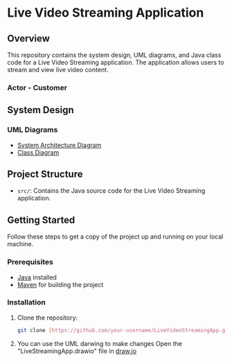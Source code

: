 # Live Video Streaming Application

## Overview

This repository contains the system design, UML diagrams, and Java class code for a Live Video Streaming application. The application allows users to stream and view live video content.

### Actor - Customer

## System Design

### UML Diagrams

- [System Architecture Diagram](https://github.com/Aniruddha-kotal/LiveStreamingApp-System-Design/blob/master/Design_diagram.jpg)
- [Class Diagram](https://github.com/Aniruddha-kotal/LiveStreamingApp-System-Design/blob/master/Design_diagram.jpg)

## Project Structure

- `src/`: Contains the Java source code for the Live Video Streaming application.

## Getting Started

Follow these steps to get a copy of the project up and running on your local machine.

### Prerequisites

- [Java](https://www.java.com/) installed
- [Maven](https://maven.apache.org/) for building the project

### Installation

1. Clone the repository:

   ```bash
   git clone [https://github.com/your-username/LiveVideoStreamingApp.git](https://github.com/Aniruddha-kotal/LiveStreamingApp-System-Design.git)
2. You can use the UML darwing to make changes
   Open the "LiveStreamingApp.drawio" file in [draw.io](https://app.diagrams.net/)
